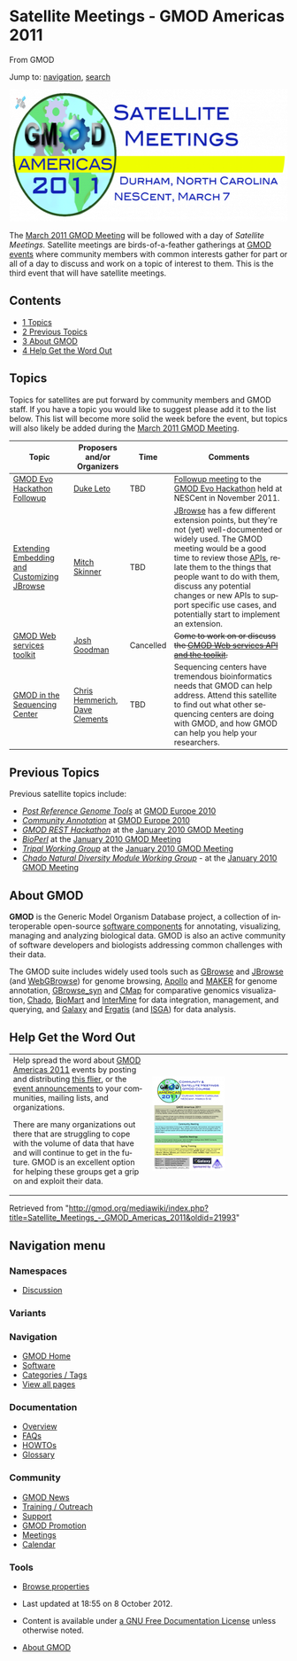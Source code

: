 <div id="mw-page-base" class="noprint">

</div>

<div id="mw-head-base" class="noprint">

</div>

<div id="content" class="mw-body" role="main">

<span id="top"></span>

<div id="mw-js-message" style="display:none;">

</div>



# <span dir="auto">Satellite Meetings - GMOD Americas 2011</span>

<div id="bodyContent">

<div id="siteSub">

From GMOD

</div>

<div id="contentSub">

</div>

<div id="jump-to-nav" class="mw-jump">

Jump to: [navigation](#mw-navigation), [search](#p-search)

</div>

<div id="mw-content-text" class="mw-content-ltr" lang="en" dir="ltr">

  

<div class="center">

<div class="floatnone">

<a href="File:2011GMODAmericasSatellitesLogo.png" class="image"
title="GMOD Americas 2011"><img
src="../mediawiki/images/thumb/8/8e/2011GMODAmericasSatellitesLogo.png/600px-2011GMODAmericasSatellitesLogo.png"
srcset="../mediawiki/images/thumb/8/8e/2011GMODAmericasSatellitesLogo.png/900px-2011GMODAmericasSatellitesLogo.png 1.5x, ../mediawiki/images/8/8e/2011GMODAmericasSatellitesLogo.png 2x"
width="600" height="238" alt="GMOD Americas 2011" /></a>

</div>

</div>

  
The [March 2011 GMOD
Meeting](March_2011_GMOD_Meeting "March 2011 GMOD Meeting") will be
followed with a day of *Satellite Meetings.* Satellite meetings are
birds-of-a-feather gatherings at [GMOD
events](Category:Events "Category:Events") where community members with
common interests gather for part or all of a day to discuss and work on
a topic of interest to them. This is the third event that will have
satellite meetings.

<div id="toc" class="toc">

<div id="toctitle">

## Contents

</div>

- [<span class="tocnumber">1</span>
  <span class="toctext">Topics</span>](#Topics)
- [<span class="tocnumber">2</span> <span class="toctext">Previous
  Topics</span>](#Previous_Topics)
- [<span class="tocnumber">3</span> <span class="toctext">About
  GMOD</span>](#About_GMOD)
- [<span class="tocnumber">4</span> <span class="toctext">Help Get the
  Word Out</span>](#Help_Get_the_Word_Out)

</div>

## <span id="Topics" class="mw-headline">Topics</span>

Topics for satellites are put forward by community members and GMOD
staff. If you have a topic you would like to suggest please add it to
the list below. This list will become more solid the week before the
event, but topics will also likely be added during the [March 2011 GMOD
Meeting](March_2011_GMOD_Meeting "March 2011 GMOD Meeting").

| Topic | Proposers and/or Organizers | Time | Comments |
|----|----|----|----|
| [GMOD Evo Hackathon Followup](GMOD_Evo_Hackathon#March_2011_Satellite "GMOD Evo Hackathon") | [Duke Leto](User:Dukeleto "User:Dukeleto") | TBD | [Followup meeting](GMOD_Evo_Hackathon#March_2011_Satellite "GMOD Evo Hackathon") to the [GMOD Evo Hackathon](GMOD_Evo_Hackathon "GMOD Evo Hackathon") held at NESCent in November 2011. |
| [Extending Embedding and Customizing JBrowse](Extending_Embedding_and_Customizing_JBrowse "Extending Embedding and Customizing JBrowse") | [Mitch Skinner](User:MitchSkinner "User:MitchSkinner") | TBD | [JBrowse](JBrowse.1 "JBrowse") has a few different extension points, but they're not (yet) well-documented or widely used. The GMOD meeting would be a good time to review those [APIs](Glossary#API "Glossary"), relate them to the things that people want to do with them, discuss any potential changes or new APIs to support specific use cases, and potentially start to implement an extension. |
| [GMOD Web services toolkit](GMOD_RPC_API "GMOD RPC API") | [Josh Goodman](User:Jogoodma "User:Jogoodma") | Cancelled | ~~Come to work on or discuss the [GMOD Web services API and the toolkit](GMOD_RPC_API "GMOD RPC API").~~ |
| [GMOD in the Sequencing Center](GMOD_in_the_Sequencing_Center "GMOD in the Sequencing Center") | [Chris Hemmerich](User:Chemmeri "User:Chemmeri"), [Dave Clements](User:Clements "User:Clements") | TBD | Sequencing centers have tremendous bioinformatics needs that GMOD can help address. Attend this satellite to find out what other sequencing centers are doing with GMOD, and how GMOD can help you help your researchers. |

## <span id="Previous_Topics" class="mw-headline">Previous Topics</span>

Previous satellite topics include:

- *[Post Reference Genome
  Tools](Post_Reference_Genome_Tools "Post Reference Genome Tools")* at
  [GMOD Europe 2010](GMOD_Europe_2010 "GMOD Europe 2010")
- *[Community
  Annotation](Community_Annotation_-_September_2010_Satellite "Community Annotation - September 2010 Satellite")*
  at [GMOD Europe 2010](GMOD_Europe_2010 "GMOD Europe 2010")
- *[GMOD REST Hackathon](GMOD_REST_Hackathon "GMOD REST Hackathon")* at
  the [January 2010 GMOD
  Meeting](January_2010_GMOD_Meeting "January 2010 GMOD Meeting")
- *<a href="http://www.bioperl.org/wiki/GMOD_2010_Meeting" class="extiw"
  title="bp:GMOD 2010 Meeting">BioPerl</a>* at the [January 2010 GMOD
  Meeting](January_2010_GMOD_Meeting "January 2010 GMOD Meeting")
- *[Tripal Working Group](Tripal_Working_Group "Tripal Working Group")*
  at the [January 2010 GMOD
  Meeting](January_2010_GMOD_Meeting "January 2010 GMOD Meeting")
- *[Chado Natural Diversity Module Working
  Group](Chado_Natural_Diversity_Module_Working_Group "Chado Natural Diversity Module Working Group")* -
  at the [January 2010 GMOD
  Meeting](January_2010_GMOD_Meeting "January 2010 GMOD Meeting")

## <span id="About_GMOD" class="mw-headline">About GMOD</span>

**GMOD** is the Generic Model Organism Database project, a collection of
interoperable open-source [software
components](GMOD_Components "GMOD Components") for annotating,
visualizing, managing and analyzing biological data. GMOD is also an
active community of software developers and biologists addressing common
challenges with their data.

The GMOD suite includes widely used tools such as
[GBrowse](GBrowse.1 "GBrowse") and [JBrowse](JBrowse.1 "JBrowse") (and
[WebGBrowse](WebGBrowse.1 "WebGBrowse")) for genome browsing,
[Apollo](Apollo.1 "Apollo") and [MAKER](MAKER.1 "MAKER") for genome
annotation, [GBrowse_syn](GBrowse_syn.1 "GBrowse syn") and
[CMap](CMap.1 "CMap") for comparative genomics visualization,
<a href="Chado" class="mw-redirect" title="Chado">Chado</a>,
[BioMart](BioMart "BioMart") and [InterMine](InterMine "InterMine") for
data integration, management, and querying, and
[Galaxy](Galaxy.1 "Galaxy") and
<a href="Ergatis" class="mw-redirect" title="Ergatis">Ergatis</a> (and
[ISGA](ISGA "ISGA")) for data analysis.

## <span id="Help_Get_the_Word_Out" class="mw-headline">Help Get the Word Out</span>

<table>
<colgroup>
<col style="width: 50%" />
<col style="width: 50%" />
</colgroup>
<tbody>
<tr class="odd">
<td data-valign="top">Help spread the word about <a
href="GMOD_Americas_2011" title="GMOD Americas 2011">GMOD Americas
2011</a> events by posting and distributing <a
href="File:GMODAmericas2011Flier.pdf"
title="File:GMODAmericas2011Flier.pdf">this flier</a>, or the <a
href="News/March_2011_GMOD_Meeting"
title="News/March 2011 GMOD Meeting">event announcements</a> to your
communities, mailing lists, and organizations.
<p>There are many organizations out there that are struggling to cope
with the volume of data that have and will continue to get in the
future. GMOD is an excellent option for helping these groups get a grip
on and exploit their data.</p></td>
<td><a
href="http://gmod.org/wiki/File:GMODAmericas2011Flier.pdfGMOD_Americas_2011_Flier"
title="File:GMODAmericas2011Flier.pdfGMOD Americas 2011 Flier"><img
src="../mediawiki/images/a/a4/GMODAmericas2011FlierThumb.png"
width="131" height="170"
alt="GMODAmericas2011FlierThumb.png" /></a></td>
</tr>
</tbody>
</table>

</div>

<div class="printfooter">

Retrieved from
"<http://gmod.org/mediawiki/index.php?title=Satellite_Meetings_-_GMOD_Americas_2011&oldid=21993>"

</div>

<div id="catlinks" class="catlinks catlinks-allhidden">

</div>

<div class="visualClear">

</div>

</div>

</div>

<div id="mw-navigation">

## Navigation menu

<div id="mw-head">



<div id="left-navigation">

<div id="p-namespaces" class="vectorTabs" role="navigation"
aria-labelledby="p-namespaces-label">

### Namespaces


- <span id="ca-talk"><a
  href="http://gmod.org/mediawiki/index.php?title=Talk:Satellite_Meetings_-_GMOD_Americas_2011&amp;action=edit&amp;redlink=1"
  accesskey="t"
  title="Discussion about the content page [t]">Discussion</a></span>

</div>

<div id="p-variants" class="vectorMenu emptyPortlet" role="navigation"
aria-labelledby="p-variants-label">

### 

### Variants[](#)

<div class="menu">

</div>

</div>

</div>





</div>

</div>

</div>

<div id="mw-panel">

<div id="p-logo" role="banner">

<a href="Main_Page"
style="background-image: url(../images/GMOD-cogs.png);"
title="Visit the main page"></a>

</div>

<div id="p-Navigation" class="portal" role="navigation"
aria-labelledby="p-Navigation-label">

### Navigation

<div class="body">

- <span id="n-GMOD-Home">[GMOD Home](Main_Page)</span>
- <span id="n-Software">[Software](GMOD_Components)</span>
- <span id="n-Categories-.2F-Tags">[Categories /
  Tags](Categories)</span>
- <span id="n-View-all-pages">[View all pages](Special:AllPages)</span>

</div>

</div>

<div id="p-Documentation" class="portal" role="navigation"
aria-labelledby="p-Documentation-label">

### Documentation

<div class="body">

- <span id="n-Overview">[Overview](Overview)</span>
- <span id="n-FAQs">[FAQs](Category:FAQ)</span>
- <span id="n-HOWTOs">[HOWTOs](Category:HOWTO)</span>
- <span id="n-Glossary">[Glossary](Glossary)</span>

</div>

</div>

<div id="p-Community" class="portal" role="navigation"
aria-labelledby="p-Community-label">

### Community

<div class="body">

- <span id="n-GMOD-News">[GMOD News](GMOD_News)</span>
- <span id="n-Training-.2F-Outreach">[Training /
  Outreach](Training_and_Outreach)</span>
- <span id="n-Support">[Support](Support)</span>
- <span id="n-GMOD-Promotion">[GMOD Promotion](GMOD_Promotion)</span>
- <span id="n-Meetings">[Meetings](Meetings)</span>
- <span id="n-Calendar">[Calendar](Calendar)</span>

</div>

</div>

<div id="p-tb" class="portal" role="navigation"
aria-labelledby="p-tb-label">

### Tools

<div class="body">


- <span id="t-smwbrowselink"><a href="Special:Browse/Satellite_Meetings_-2D_GMOD_Americas_2011"
  rel="smw-browse">Browse properties</a></span>


</div>

</div>

</div>

</div>

<div id="footer" role="contentinfo">

- <span id="footer-info-lastmod">Last updated at 18:55 on 8 October
  2012.</span>
<!-- - <span id="footer-info-viewcount">74,047 page views.</span> -->
- <span id="footer-info-copyright">Content is available under
  <a href="http://www.gnu.org/licenses/fdl-1.3.html" class="external"
  rel="nofollow">a GNU Free Documentation License</a> unless otherwise
  noted.</span>

<!-- -->

- <span id="footer-places-about">[About
  GMOD](GMOD:About "GMOD:About")</span>

<!-- -->






</div>
